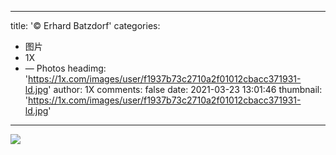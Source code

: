 
---
title: '© Erhard Batzdorf'
categories: 
 - 图片
 - 1X
 - — Photos
headimg: 'https://1x.com/images/user/f1937b73c2710a2f01012cbacc371931-ld.jpg'
author: 1X
comments: false
date: 2021-03-23 13:01:46
thumbnail: 'https://1x.com/images/user/f1937b73c2710a2f01012cbacc371931-ld.jpg'
---

<div>   
<img src="https://1x.com/images/user/f1937b73c2710a2f01012cbacc371931-ld.jpg" referrerpolicy="no-referrer">  
</div>
            